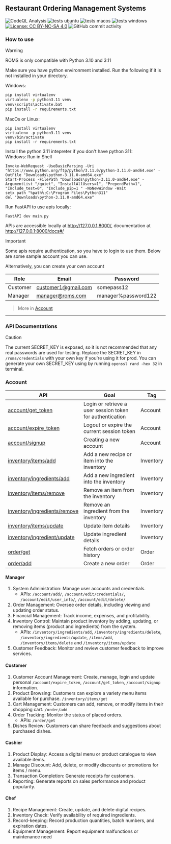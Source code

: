 ## Restaurant Ordering Management Systems

![CodeQL Analysis](https://github.com/averyark/roms/actions/workflows/github-code-scanning/codeql/badge.svg)
![tests ubuntu](https://github.com/averyark/roms/actions/workflows/tests-ubuntu.yml/badge.svg)
![tests macos](https://github.com/averyark/roms/actions/workflows/tests-macos.yml/badge.svg)
![tests windows](https://github.com/averyark/roms/actions/workflows/tests-windows.yml/badge.svg)
[![License: CC BY-NC-SA 4.0](https://img.shields.io/badge/License-CC_BY--NC--SA_4.0-lightgrey.svg)](https://creativecommons.org/licenses/by-nc-sa/4.0/)
![GitHub commit activity](https://img.shields.io/github/commit-activity/t/averyark/roms)


### How to use
> [!WARNING]
ROMS is only compatible with Python 3.10 and 3.11

Make sure you have python environment installed. Run the following if it is not installed in your directory.

Windows:
```bash
pip install virtualenv
virtualenv -p python3.11 venv
venv\scripts\activate.bat
pip install -r requirements.txt
```

MacOs or Linux:
```shell
pip install virtualenv
virtualenv -p python3.11 venv
venv/bin/activate
pip install -r requirements.txt
```

Install the python 3.11 intepreter if you don't have python 311:\
Windows: Run in Shell
```shell
Invoke-WebRequest -UseBasicParsing -Uri "https://www.python.org/ftp/python/3.11.0/python-3.11.0-amd64.exe" -OutFile "Downloads\python-3.11.0-amd64.exe"
Start-Process -FilePath "Downloads\python-3.11.0-amd64.exe" -ArgumentList "/quiet", "InstallAllUsers=1", "PrependPath=1", "Include_test=0", "Include_pip=1 " -NoNewWindow -Wait
setx path "%path%;C:\Program Files\Python311"
del "Downloads\python-3.11.0-amd64.exe"
```

Run FastAPI to use apis locally:
```
FastAPI dev main.py
```

APIs are accessible locally at http://127.0.0.1:8000/, documentation at http://127.0.0.1:8000/docs#/

> [!IMPORTANT]
Some apis require authentication, so you have to login to use them. Below are some sample account you can use.

Alternatively, you can create your own account

Role|Email|Password
-|-|-
Customer|customer1@gmail.com|somepass12
Manager|manager@roms.com|manager%password122

> More in [Account](#Account)

***

### API Documentations

> [!CAUTION]
> The current SECRET_KEY is exposed, so it is not recommended that any real passwords are used for testing. Replace the SECRET_KEY in `/roms/credentials` with your own key if you're using it for prod. You can generate your own SECRET_KEY using by running `openssl rand -hex 32` in terminal.

### Account
API|Goal|Tag
-|-|-
[account/get_token](http://127.0.0.1:8000/docs#/account/login_account_get_token_get) | Login or retrieve a user session token for authentication | Account
[account/expire_token](http://127.0.0.1:8000/docs#/account/logout_account_expire_token_delete) | Logout or expire the current session token | Account
[account/signup](http://127.0.0.1:8000/docs#//signup_account_signup_post) | Creating a new account | Account
[inventory/items/add](http://127.0.0.1:8000/docs#/inventory/inventory_add_item_inventory_items_add_post) | Add a new recipe or item into the inventory | Inventory
[inventory/ingredients/add](http://127.0.0.1:8000/docs#/inventory/ingredients_add_item_inventory_ingredients_add_post) | Add a new ingredient into the inventory | Inventory
[inventory/items/remove](http://127.0.0.1:8000/docs#/inventory/inventory_delete_item_inventory_items_delete_delete) | Remove an item from the inventory | Inventory
[inventory/ingredients/remove](http://127.0.0.1:8000/docs#/inventory/ingredients_delete_item_inventory_ingredients_delete_delete) | Remove an ingredient from the inventory | Inventory
[inventory/items/update](http://127.0.0.1:8000/docs#/inventory/inventory_update_item_inventory_items_update_patch) | Update item details | Inventory
[inventory/ingredient/update](http://127.0.0.1:8000/docs#/inventory/ingredients_update_item_inventory_ingredients_update_patch) | Update ingredient details | Inventory
[order/get](http://127.0.0.1:8000/docs#/order/order_get_order_get__post) | Fetch orders or order history | Order
[order/add](http://127.0.0.1:8000/docs#/order/order_add_order_add__post) | Create a new order | Order


#### Manager
1. System Administration: Manage user accounts and credentials.
    - APIs: `/account/add/`, `/account/edit/credentials/`, `/account/edit/user_info/`, `/account/edit/delete/`
2. Order Management: Oversee order details, including viewing and updating order status.
3. Financial Management: Track income, expenses, and profitability.
4. Inventory Control: Maintain product inventory by adding, updating, or removing items (product and ingredients) from the system.
   - APIs: `/inventory/ingredients/add`, `/inventory/ingredients/delete`, `/inventory/ingredients/update`, `/items/add`, `/inventory/items/delete` and `/inventory/items/update`
5. Customer Feedback: Monitor and review customer feedback to improve services.

#### Customer
1. Customer Account Management: Create, manage, login and update personal `/account/expire_token`, `/account/get_token`, `/account/signup`
information.
2. Product Browsing: Customers can explore a variety menu items available for
purchase. `/inventory/items/get`
3. Cart Management: Customers can add, remove, or modify items in their shopping
cart. `/order/add`
4. Order Tracking: Monitor the status of placed orders.
    - APIs: `/order/get`
5. Dishes Review: Customers can share feedback and suggestions about purchased
dishes.

#### Cashier
1. Product Display: Access a digital menu or product catalogue to view available items.
2. Manage Discount: Add, delete, or modify discounts or promotions for items / menu.
3. Transaction Completion: Generate receipts for customers.
4. Reporting: Generate reports on sales performance and product popularity.

#### Chef
1. Recipe Management: Create, update, and delete digital recipes.
2. Inventory Check: Verify availability of required ingredients.
3. Record-keeping: Record production quantities, batch numbers, and expiration dates.
4. Equipment Management: Report equipment malfunctions or maintenance need
